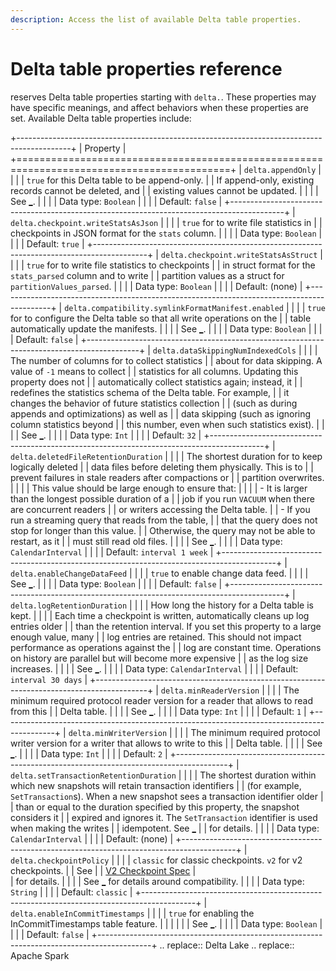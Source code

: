```yaml
---
description: Access the list of available Delta table properties.
---
```


# Delta table properties reference

<!-- NOTE: Patterned after the format in https://spark.apache.org/docs/latest/configuration.html#available-properties -->

<Delta> reserves Delta table properties starting with `delta.`. These properties may have specific meanings, and affect behaviors when these
properties are set. Available Delta table properties include:

+-------------------------------------------------------------------------------------------+
| Property                                                                                  |
+===========================================================================================+
| `delta.appendOnly`                                                                        |
|                                                                                           |
| `true` for this Delta table to be append-only.                                            |
| If append-only, existing records cannot be deleted, and                                   |
| existing values cannot be updated.                                                        |
|                                                                                           |
| See [_](/delta-batch.md#table-properties).                                                |
|                                                                                           |
| Data type: `Boolean`                                                                      |
|                                                                                           |
| Default:   `false`                                                                        |
+-------------------------------------------------------------------------------------------+
| `delta.checkpoint.writeStatsAsJson`                                                       |
|                                                                                           |
| `true` for <Delta> to write file statistics in                                            |
| checkpoints in JSON format for the `stats` column.                                        |
|                                                                                           |
| Data type: `Boolean`                                                                      |
|                                                                                           |
| Default:   `true`                                                                         |
+-------------------------------------------------------------------------------------------+
| `delta.checkpoint.writeStatsAsStruct`                                                     |
|                                                                                           |
| `true` for <Delta> to write file statistics to checkpoints                                |
| in struct format for the `stats_parsed` column and to write                               |
| partition values as a struct for `partitionValues_parsed`.                                |
|                                                                                           |
| Data type: `Boolean`                                                                      |
|                                                                                           |
| Default:   (none)                                                                         |
+-------------------------------------------------------------------------------------------+
| `delta.compatibility.symlinkFormatManifest.enabled`                                       |
|                                                                                           |
| `true` for <Delta> to configure the Delta table so that all write operations on the       |
| table automatically update the manifests.                                                 |
|                                                                                           |
| See [_](/presto-integration.md#step-3-update-manifests).                                  |
|                                                                                           |
| Data type: `Boolean`                                                                      |
|                                                                                           |
| Default:   `false`                                                                        |
+-------------------------------------------------------------------------------------------+
| `delta.dataSkippingNumIndexedCols`                                                        |
|                                                                                           |
| The number of columns for <Delta> to collect statistics                                   |
| about for data skipping. A value of `-1` means to collect                                 |
| statistics for all columns. Updating this property does not                               |
| automatically collect statistics again; instead, it                                       |
| redefines the statistics schema of the Delta table. For example,                          |
| it changes the behavior of future statistics collection                                   |
| (such as during appends and optimizations) as well as                                     |
| data skipping (such as ignoring column statistics beyond                                  |
| this number, even when such statistics exist).                                            |
|                                                                                           |
| See [_](/optimizations.md#data-skipping).                                                 |
|                                                                                           |
| Data type: `Int`                                                                          |
|                                                                                           |
| Default:   `32`                                                                           |
+-------------------------------------------------------------------------------------------+
| `delta.deletedFileRetentionDuration`                                                      |
|                                                                                           |
| The shortest duration for <Delta> to keep logically deleted                               |
| data files before deleting them physically. This is to                                    |
| prevent failures in stale readers after compactions or                                    |
| partition overwrites.                                                                     |
|                                                                                           |
| This value should be large enough to ensure that:                                         |
|                                                                                           |
| - It is larger than the longest possible duration of a                                    |
|   job if you run `VACUUM` when there are concurrent readers                               |
|   or writers accessing the Delta table.                                                   |
| - If you run a streaming query that reads from the table,                                 |
|   that the query does not stop for longer than this value.                                |
|   Otherwise, the query may not be able to restart, as it                                  |
|   must still read old files.                                                              |
|                                                                                           |
| See [_](/delta-batch.md#data-retention).                                                  |
|                                                                                           |
| Data type: `CalendarInterval`                                                             |
|                                                                                           |
| Default:   `interval 1 week`                                                              |
+-------------------------------------------------------------------------------------------+
| `delta.enableChangeDataFeed`                                                              |
|                                                                                           |
| `true` to enable change data feed.                                                        |
|                                                                                           |
| See [_](/delta-change-data-feed.md#enable-change-data-feed).                              |
|                                                                                           |
| Data type: `Boolean`                                                                      |
|                                                                                           |
| Default:   `false`                                                                        |
+-------------------------------------------------------------------------------------------+
| `delta.logRetentionDuration`                                                              |
|                                                                                           |
| How long the history for a Delta table is kept.                                           |
|                                                                                           |
| Each time a checkpoint is written, <Delta> automatically cleans up log entries older      |
| than the retention interval. If you set this property to a large enough value, many       |
| log entries are retained. This should not impact performance as operations against the    |
| log are constant time. Operations on history are parallel but will become more expensive  |
| as the log size increases.                                                                |
|                                                                                           |
| See [_](/delta-batch.md#data-retention).                                                  |
|                                                                                           |
| Data type: `CalendarInterval`                                                             |
|                                                                                           |
| Default:   `interval 30 days`                                                             |
+-------------------------------------------------------------------------------------------+
| `delta.minReaderVersion`                                                                  |
|                                                                                           |
| The minimum required protocol reader version for a reader that allows to read from this   |
| Delta table.                                                                              |
|                                                                                           |
| See [_](/versioning.md).                                                                  |
|                                                                                           |
| Data type: `Int`                                                                          |
|                                                                                           |
| Default:   `1`                                                                            |
+-------------------------------------------------------------------------------------------+
| `delta.minWriterVersion`                                                                  |
|                                                                                           |
| The minimum required protocol writer version for a writer that allows to write to this    |
| Delta table.                                                                              |
|                                                                                           |
| See [_](/versioning.md).                                                                  |
|                                                                                           |
| Data type: `Int`                                                                          |
|                                                                                           |
| Default:   `2`                                                                            |
+-------------------------------------------------------------------------------------------+
| `delta.setTransactionRetentionDuration`                                                   |
|                                                                                           |
| The shortest duration within which new snapshots will retain transaction identifiers      |
| (for example, `SetTransaction`s). When a new snapshot sees a transaction identifier older |
| than or equal to the duration specified by this property, the snapshot considers it       |
| expired and ignores it. The `SetTransaction` identifier is used when making the writes    |
| idempotent. See [_](delta-streaming.md#idempotent-table-writes-in-foreachbatch)           |
| for details.                                                                              |
|                                                                                           |
| Data type: `CalendarInterval`                                                             |
|                                                                                           |
| Default:   (none)                                                                         |
+-------------------------------------------------------------------------------------------+
| `delta.checkpointPolicy`                                                                  |
|                                                                                           |
| `classic` for classic <Delta> checkpoints. `v2` for v2 checkpoints.                       |
| See                                                                                       |
| [V2 Checkpoint Spec](https://github.com/delta-io/delta/blob/master/PROTOCOL.md#v2-spec)   |   
| for details.                                                                              |
|                                                                                           |
| See [_](/versioning.md) for details around compatibility.                                 |
|                                                                                           |
| Data type: `String`                                                                       |
|                                                                                           |
| Default: `classic`                                                                        |
+-------------------------------------------------------------------------------------------+
| `delta.enableInCommitTimestamps`                                                          |
|                                                                                           |
| `true` for enabling the InCommitTimestamps table feature.                                 |
|                                                                                           |
|                                                                                           |
| See [_](/presto-integration.md#step-3-update-manifests).                                  |
|                                                                                           |
| Data type: `Boolean`                                                                      |
|                                                                                           |
| Default:   `false`                                                                        |
+-------------------------------------------------------------------------------------------+
.. <Delta> replace:: Delta Lake
.. <AS> replace:: Apache Spark